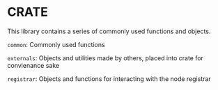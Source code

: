 # CRATE

This library contains a series of commonly used functions and objects. 

`common`: Commonly used functions

`externals`: Objects and utilities made by others, placed into crate for convienance sake

`registrar`: Objects and functions for interacting with the node registrar